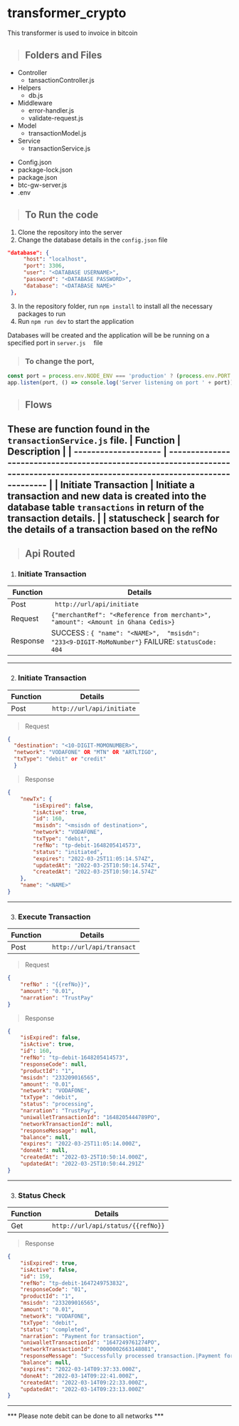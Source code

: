 # transformer_crypto
This transformer is used to invoice in bitcoin 


 > ## Folders and Files  
  + Controller
    - tansactionController.js
  + Helpers
    - db.js
  + Middleware
    - error-handler.js
    - validate-request.js
  + Model
    - transactionModel.js
  + Service
    - transactionService.js 
  - Config.json
  - package-lock.json
  - package.json
  - btc-gw-server.js
  - .env

> ## To Run the code 

 1. Clone the repository into the server
 2. Change the database details in the ` config.json ` file 
   
   ```json
  "database": {
        "host": "localhost",
        "port": 3306,
        "user": "<DATABASE USERNAME>",
        "password": "<DATABASE PASSWORD>",
        "database": "<DATABASE NAME>"
    },
   ```
 3. In the repository folder, run ` npm install ` to install all the necessary packages to run 
 4. Run ` npm run dev ` to start the application 

 Databases will be created and the application will be be running on a specified port in `server.js  ` file 

 > ### To change the port, 
``` js
const port = process.env.NODE_ENV === 'production' ? (process.env.PORT || 80) : `${SPECIFIED PORT }`;
app.listen(port, () => console.log('Server listening on port ' + port));

```
 > ## Flows 

These are function found in the ` transactionService.js ` file. 
| Function             | Description                                                                                                                   |
| -------------------- | ----------------------------------------------------------------------------------------------------------------------------- |
| Initiate Transaction | Initiate a transaction and new data is created into the database table ` transactions ` in return of the transaction details. |
| statuscheck             | search for the details of a transaction based on the refNo
---


 > ## Api Routed 

  1.  ### Initiate Transaction
   | Function | Details                                                                                          |
   | -------- | ------------------------------------------------------------------------------------------------ |
   | Post     | ` http://url/api/initiate`                                                                     |
   | Request  | `{"merchantRef": "<Reference from merchant>",  "amount": <Amount in Ghana Cedis>}  `       |
   | Response | SUCCESS : `{ "name": "<NAME>",  "msisdn": "233<9-DIGIT-MoMoNumber"}` FAILURE: `statusCode: 404 ` |
---


  2.  ### Initiate Transaction 
   | Function | Details                    |
   | -------- | -------------------------- |
   | Post     | ` http://url/api/initiate` |

> Request 
``` json 
{
  "destination": "<10-DIGIT-MOMONUMBER>",
  "network": "VODAFONE" OR "MTN" OR "ARTLTIGO", 
  "txType": "debit" or "credit"
  }  
```
 > Response 
```json
{
    "newTx": {
        "isExpired": false,
        "isActive": true,
        "id": 160,
        "msisdn": "<msisdn of destination>",
        "network": "VODAFONE",
        "txType": "debit",
        "refNo": "tp-debit-1648205414573",
        "status": "initiated",
        "expires": "2022-03-25T11:05:14.574Z",
        "updatedAt": "2022-03-25T10:50:14.574Z",
        "createdAt": "2022-03-25T10:50:14.574Z"
    },
    "name": "<NAME>"
}
``` 


---
 3.  ### Execute Transaction 
   | Function | Details                    |
   | -------- | -------------------------- |
   | Post     | ` http://url/api/transact` |

> Request 
``` json 
{
    "refNo" : "{{refNo}}",
    "amount": "0.01",
    "narration": "TrustPay"
} 
```
 > Response 
```json
{
    "isExpired": false,
    "isActive": true,
    "id": 160,
    "refNo": "tp-debit-1648205414573",
    "responseCode": null,
    "productId": "1",
    "msisdn": "233209016565",
    "amount": "0.01",
    "network": "VODAFONE",
    "txType": "debit",
    "status": "processing",
    "narration": "TrustPay",
    "uniwalletTransactionId": "1648205444789PO",
    "networkTransactionId": null,
    "responseMessage": null,
    "balance": null,
    "expires": "2022-03-25T11:05:14.000Z",
    "doneAt": null,
    "createdAt": "2022-03-25T10:50:14.000Z",
    "updatedAt": "2022-03-25T10:50:44.291Z"
}
``` 


---

 3.  ### Status Check 
   | Function | Details                    |
   | -------- | -------------------------- |
   | Get     | ` http://url/api/status/{{refNo}}` |

 > Response 
```json
{
    "isExpired": true,
    "isActive": false,
    "id": 159,
    "refNo": "tp-debit-1647249753832",
    "responseCode": "01",
    "productId": "1",
    "msisdn": "233209016565",
    "amount": "0.01",
    "network": "VODAFONE",
    "txType": "debit",
    "status": "completed",
    "narration": "Payment for transaction",
    "uniwalletTransactionId": "1647249761274PO",
    "networkTransactionId": "0000002663148081",
    "responseMessage": "Successfully processed transaction.|Payment for transaction",
    "balance": null,
    "expires": "2022-03-14T09:37:33.000Z",
    "doneAt": "2022-03-14T09:22:41.000Z",
    "createdAt": "2022-03-14T09:22:33.000Z",
    "updatedAt": "2022-03-14T09:23:13.000Z"
}
``` 
---

 *** Please note debit can be done to all networks *** 

 


